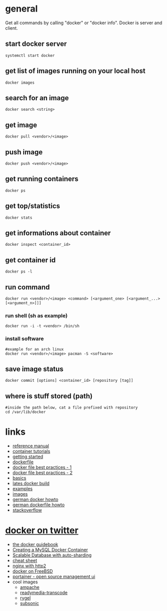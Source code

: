 # general

Get all commands by calling "docker" or "docker info".
Docker is server and client.

## start docker server

```
systemctl start docker
```

## get list of images running on your local host

```
docker images
```

## search for an image

```
docker search <string>
```

## get image

```
docker pull <vendor>/<image>
```

## push image

```
docker push <vendor>/<image>
```

## get running containers

```
docker ps
```

## get top/statistics

```
docker stats
```

## get informations about container

```
docker inspect <container_id>
```

## get container id

```
docker ps -l
```

## run command

```
docker run <vendor>/<image> <command> [<argument_one> [<argument_...> [<argument_n>]]]
```

### run shell (sh as example)

```
docker run -i -t <vendor> /bin/sh
```

### install software

```
#example for an arch linux
docker run <vendor>/<image> pacman -S <software>
```

## save image status

```
docker commit [options] <container_id> [repository [tag]]
```

## where is stuff stored (path)

```
#inside the path below, cat a file prefixed with repository
cd /var/lib/docker
```

# links

* [reference manual](http://docs.docker.io/en/latest/reference/)
* [container tutorials](http://containertutorials.com/)
* [getting started](https://www.docker.io/gettingstarted/)
* [dockerfile](https://www.docker.io/learn/dockerfile/)
* [docker file best practices - 1](http://crosbymichael.com/dockerfile-best-practices.html)
* [docker file best practices - 2](http://crosbymichael.com/dockerfile-best-practices-take-2.html)
* [basics](http://docs.docker.io/en/latest/use/basics/)
* [lates docker build](http://docs.docker.io/en/latest/terms/image/)
* [examples](http://docs.docker.io/en/latest/examples/)
* [images](http://index.docker.io/)
* [german docker howto](http://www.heise.de/developer/artikel/Anwendungen-mit-Docker-transportabel-machen-2127220.html)
* [german dockerfile howto](http://www.heise.de/developer/artikel/Mit-Docker-automatisiert-Anwendungscontainer-erstellen-2145030.html)
* [stackoverflow](http://stackoverflow.com/search?q=docker)
# [docker on twitter](http://twitter.com/getdocker/)
* [the docker guidebook](http://kencochrane.net/blog/2013/08/the-docker-guidebook/)
* [Creating a MySQL Docker Container](http://txt.fliglio.com/2013/11/creating-a-mysql-docker-container/)
* [Scalable Database with auto-sharding](https://crate.io/)
* [cheat sheet](https://ma.ttias.be/docker-cheat-sheet/)
* [nginx with http2](https://ma.ttias.be/run-nginx-proxy-docker-container-http2/)
* [docker on FreeBSD](https://wiki.freebsd.org/Docker)
* [portainer - open source management ui](https://portainer.io/install.html)
* cool images
    * [ampache](https://hub.docker.com/r/ampache/ampache/)
    * [readymedia-transcode](https://hub.docker.com/r/mdouchement/readymedia-transcode/)
    * [rygel](https://hub.docker.com/r/tomsotte/rygel/)
    * [subsonic](https://hub.docker.com/r/hurricane/subsonic/)

